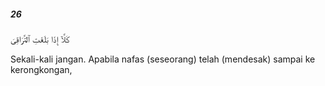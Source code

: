 ##### 26

<span class="ayah">كَلَّآ إِذَا بَلَغَتِ ٱلتَّرَاقِىَ</span>

<span class="ayah_translation">Sekali-kali jangan. Apabila nafas (seseorang) telah (mendesak) sampai ke kerongkongan,</span>
